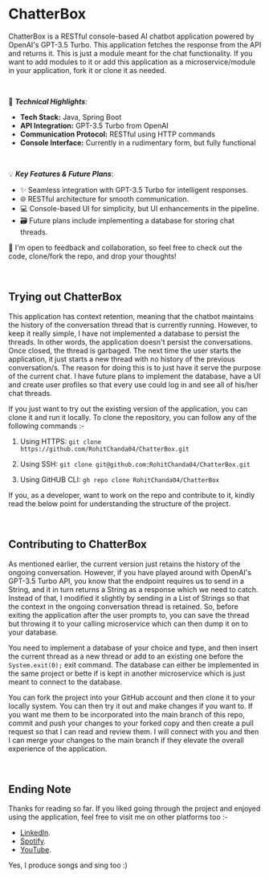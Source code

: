# ChatterBox
ChatterBox is a RESTful console-based AI chatbot application powered by OpenAI's GPT-3.5 Turbo. This application fetches the response from the API and returns it. This is just a module meant for the chat functionality. If you want to add modules to it or add this application as a microservice/module in your application, fork it or clone it as needed.

<br>

🔧 ***Technical Highlights***:

- **Tech Stack:** Java, Spring Boot
- **API Integration:** GPT-3.5 Turbo from OpenAI
- **Communication Protocol:** RESTful using HTTP commands
- **Console Interface:** Currently in a rudimentary form, but fully functional

<br>

💡 ***Key Features & Future Plans***:

- ✨ Seamless integration with GPT-3.5 Turbo for intelligent responses.
- 🌐 RESTful architecture for smooth communication.
- 💻 Console-based UI for simplicity, but UI enhancements in the pipeline.
- 🗃️ Future plans include implementing a database for storing chat threads.

🚀 I'm open to feedback and collaboration, so feel free to check out the code, clone/fork the repo, and drop your thoughts!

<br>

## Trying out ChatterBox
This application has context retention, meaning that the chatbot maintains the history of the conversation thread that is currently running. However, to keep it really simple, I have not implemented a database to persist the threads. In other words, the application doesn't persist the conversations. Once closed, the thread is garbaged. The next time the user starts the application, it just starts a new thread with no history of the previous conversation/s. The reason for doing this is to just have it serve the purpose of the current chat. I have future plans to implement the database, have a UI and create user profiles so that every use could log in and see all of his/her chat threads.

If you just want to try out the existing version of the application, you can clone it and run it locally. To clone the repository, you can follow any of the following commands :-

1. Using HTTPS:
`git clone https://github.com/RohitChanda04/ChatterBox.git`

2. Using SSH:
`git clone git@github.com:RohitChanda04/ChatterBox.git`

3. Using GitHUB CLI:
`gh repo clone RohitChanda04/ChatterBox`


If you, as a developer, want to work on the repo and contribute to it, kindly read the below point for understanding the structure of the project.

<br>

## Contributing to ChatterBox
As mentioned earlier, the current version just retains the history of the ongoing conversation. However, if you have played around with OpenAI's GPT-3.5 Turbo API, you know that the endpoint requires us to send in a String, and it in turn returns a String as a response which we need to catch. Instead of that, I modified it slightly by sending in a List of Strings so that the context in the ongoing conversation thread is retained. So, before exiting the application after the user prompts to, you can save the thread but throwing it to your calling microservice which can then dump it on to your database.

You need to implement a database of your choice and type, and then insert the current thread as a new thread or add to an existing one before the `System.exit(0);` exit command. The database can either be implemented in the same project or bette if is kept in another microservice which is just meant to connect to the database.

You can fork the project into your GitHub account and then clone it to your locally system. You can then try it out and make changes if you want to. If you want me them to be incorporated into the main branch of this repo, commit and push your changes to your forked copy and then create a pull request so that I can read and review them. I will connect with you and then I can merge your changes to the main branch if they elevate the overall experience of the application.

<br>

## Ending Note
Thanks for reading so far. If you liked going through the project and enjoyed using the application, feel free to visit me on other platforms too :-
- [LinkedIn](https://www.linkedin.com/in/rohit-chanda-b20763b6/).
- [Spotify](https://open.spotify.com/artist/4rMtJmvZ6GIJVPIet4zVSt).
- [YouTube](https://www.youtube.com/channel/UCcCyDGiYQ-R_zHOycwTrS9Q).

Yes, I produce songs and sing too :)

